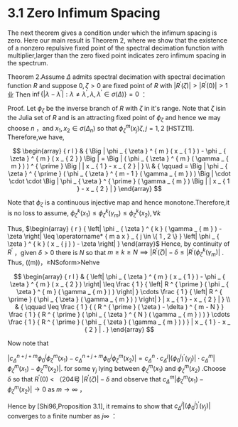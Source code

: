 # 3.1 Zero Infimum Spacing  

The next theorem gives a condition under which the infimum spacing is zero. Here our main result is Theorem 2, where we show that the existence of a nonzero repulsive fixed point of the spectral decimation function with multiplier,larger than the zero fixed point indicates zero infimum spacing in the spectrum.  

Theorem 2.Assume $\Delta$ admits spectral decimation with spectral decimation function $R$ and suppose $0 , \zeta > 0$ are fixed point of $R$ with $\vert R ^ { \prime } ( \zeta ) \vert > \vert R ^ { \prime } ( 0 ) \vert > 1$ 业 Then $\operatorname* { i n f } \{ | \lambda - \lambda ^ { \prime } | : \lambda \neq \lambda ^ { \prime } , \lambda , \lambda ^ { \prime } \in \sigma ( \Delta ) \} = 0$ ：  

Proof. Let $\phi _ { \zeta }$ be the inverse branch of $R$ with $\zeta$ in it's range. Note that $\zeta$ isin the Julia set of $R$ and is an attracting fixed point of $\phi _ { \zeta }$ and hence we may choose $n$ ，and $x _ { 1 } , x _ { 2 } \in \sigma ( \Delta _ { n } )$ so that $\phi _ { \zeta } ^ { m } ( x _ { j } )  \zeta , j = 1 , 2$ [HSTZ11]. Therefore,we have,  

$$
\begin{array} { r l } & { \Big | \phi _ { \zeta } ^ { m } ( x _ { 1 } ) - \phi _ { \zeta } ^ { m } ( x _ { 2 } ) \Big | = \Big | ( \phi _ { \zeta } ^ { m } ( \gamma _ { m } ) ) ^ { \prime } \Big | | x _ { 1 } - x _ { 2 } | } \\ & { \qquad = \Big | \phi _ { \zeta } ^ { \prime } ( \phi _ { \zeta } ^ { m - 1 } ( \gamma _ { m } ) ) \Big | \cdot \cdot \cdot \Big | \phi _ { \zeta } ^ { \prime } ( \gamma _ { m } ) \Big | | x _ { 1 } - x _ { 2 } | } \end{array}
$$  

Note that $\phi _ { \zeta }$ is a continuous injective map and hence monotone.Therefore,it is no loss to assume, $\phi _ { \zeta } ^ { k } ( x _ { 1 } ) \leq \phi _ { \zeta } ^ { k } ( \gamma _ { m } ) \leq \phi _ { \zeta } ^ { k } ( x _ { 2 } ) , \forall k$  

Thus, $\begin{array} { r } { \left| \phi _ { \zeta } ^ { k } ( \gamma _ { m } ) - \zeta \right| \leq \operatorname* { m a x } _ { j \in \{ 1 , 2 \} } \left| \phi _ { \zeta } ^ { k } ( x _ { j } ) - \zeta \right| } \end{array}$ Hence, by continuity of $R ^ { \prime }$ ，given $\delta > 0$ there is $N$ so that $m \ge k \ge N \implies \bigl | R ^ { \prime } ( \zeta ) \bigr | - \delta \le \bigl | R ^ { \prime } ( \phi _ { \zeta } ^ { k } ( \gamma _ { m } ) \bigr |$ . Thus, ((m))，≥NSoform>Nehve  

$$
\begin{array} { r l } & { \left| \phi _ { \zeta } ^ { m } ( x _ { 1 } ) - \phi _ { \zeta } ^ { m } ( x _ { 2 } ) \right| \leq \frac { 1 } { \left| R ^ { \prime } ( \phi _ { \zeta } ^ { m } ( \gamma _ { m } ) ) \right| } \cdots \frac { 1 } { \left| R ^ { \prime } ( \phi _ { \zeta } ( \gamma _ { m } ) ) \right| } | x _ { 1 } - x _ { 2 } | } \\ & { \qquad \leq \frac { 1 } { ( R ^ { \prime } ( \zeta ) - \delta ) ^ { m - N } } \frac { 1 } { R ^ { \prime } ( \phi _ { \zeta } ^ { N } ( \gamma _ { m } ) ) } \cdots \frac { 1 } { R ^ { \prime } ( \phi _ { \zeta } ( \gamma _ { m } ) ) } | x _ { 1 } - x _ { 2 } | . } \end{array}
$$  

Now note that  

$\left| c _ { \Delta } ^ { n + j + m } \phi _ { 0 } ^ { j } \phi _ { \zeta } ^ { m } ( x _ { 1 } ) - c _ { \Delta } ^ { n + j + m } \phi _ { 0 } ^ { j } \phi _ { \zeta } ^ { m } ( x _ { 2 } ) \right| = c _ { \Delta } ^ { n } { \cdot } c _ { \Delta } ^ { j } \left| ( \phi _ { 0 } ^ { j } ) ^ { \prime } ( \gamma _ { j } ) \right| { \cdot } c _ { \Delta } ^ { m } \left| \phi _ { \zeta } ^ { m } ( x _ { 1 } ) - \phi _ { \zeta } ^ { m } ( x _ { 2 } ) \right| .$ for some $\gamma _ { j }$ lying between $\phi _ { \zeta } ^ { m } ( x _ { 1 } )$ and $\phi _ { \zeta } ^ { m } ( x _ { 2 } )$ .Choose $\delta$ so that $R ^ { \prime } ( 0 ) ~ <$ （204号 $\left| R ^ { \prime } ( \zeta ) \right| - \delta$ and observe that $c _ { \Delta } ^ { m } \big | \phi _ { \zeta } ^ { m } ( x _ { 1 } ) - \phi _ { \zeta } ^ { m } ( x _ { 2 } ) \big | \to 0$ as $m \to \infty$ ，  

Hence by [Shi96,Proposition 3.1], it remains to show that $c _ { \Delta } ^ { j } \left| ( \phi _ { 0 } ^ { j } ) ^ { \prime } ( \gamma _ { j } ) \right|$ converges to a finite number as $j  \infty$ ：  